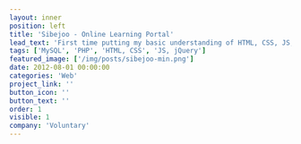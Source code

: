 ```yaml
---
layout: inner
position: left
title: 'Sibejoo - Online Learning Portal'
lead_text: 'First time putting my basic understanding of HTML, CSS, JS, PHP, and MySQL into existence. Somewhat inspired by [Khan Academy](https://www.khanacademy.org/), this simple website containing learning videos made by a fellow and hosted on YouTube, in a categorized/classified way.'
tags: ['MySQL', 'PHP', 'HTML, CSS', 'JS, jQuery']
featured_image: ['/img/posts/sibejoo-min.png']
date: 2012-08-01 00:00:00
categories: 'Web'
project_link: ''
button_icon: ''
button_text: ''
order: 1
visible: 1
company: 'Voluntary'
---
```

